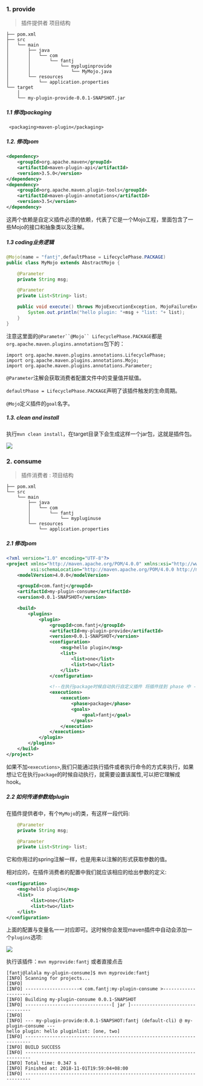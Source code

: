 ###   1. provide
>插件提供者 项目结构
```
├── pom.xml
├── src
│   └── main
│       ├── java
│       │   └── com
│       │       └── fantj
│       │           └── mypluginprovide
│       │               └── MyMojo.java
│       └── resources
│           └── application.properties
└── target
    │  
    └── my-plugin-provide-0.0.1-SNAPSHOT.jar

```
#####    1.1 修改packaging
```
 <packaging>maven-plugin</packaging>
```

#####    1.2. 修改pom
```xml
<dependency>
    <groupId>org.apache.maven</groupId>
    <artifactId>maven-plugin-api</artifactId>
    <version>3.5.0</version>
</dependency>
<dependency>
    <groupId>org.apache.maven.plugin-tools</groupId>
    <artifactId>maven-plugin-annotations</artifactId>
    <version>3.5</version>
</dependency>
```
这两个依赖是自定义插件必须的依赖，代表了它是一个Mojo工程，里面包含了一些Mojo的接口和抽象类以及注解。
#####    1.3 coding业务逻辑
```java
@Mojo(name = "fantj",defaultPhase = LifecyclePhase.PACKAGE)
public class MyMojo extends AbstractMojo {

    @Parameter
    private String msg;

    @Parameter
    private List<String> list;

    public void execute() throws MojoExecutionException, MojoFailureException {
        System.out.println("hello plugin: "+msg + "list: "+ list);
    }
}
```
注意这里面的`@Parameter``@Mojo`` LifecyclePhase.PACKAGE`都是`org.apache.maven.plugins.annotations`包下的：
```
import org.apache.maven.plugins.annotations.LifecyclePhase;
import org.apache.maven.plugins.annotations.Mojo;
import org.apache.maven.plugins.annotations.Parameter;
```
`@Parameter`注解会获取消费者配置文件中的变量值并赋值。

`defaultPhase = LifecyclePhase.PACKAGE`声明了该插件触发的生命周期。

`@Mojo`定义插件的`goal`名字。
#####    1.3. clean and install
执行`mvn clean install`，在target目录下会生成这样一个jar包，这就是插件包。


![](https://upload-images.jianshu.io/upload_images/5786888-a86c99a93d8e6aab.png?imageMogr2/auto-orient/strip%7CimageView2/2/w/1240)


###   2. consume
>插件消费者 :  项目结构
```
├── pom.xml
└── src
    └── main
        ├── java
        │   └── com
        │       └── fantj
        │           └── mypluginuse
        └── resources
            └── application.properties
```
#####    2.1 修改pom
```xml
<?xml version="1.0" encoding="UTF-8"?>
<project xmlns="http://maven.apache.org/POM/4.0.0" xmlns:xsi="http://www.w3.org/2001/XMLSchema-instance"
         xsi:schemaLocation="http://maven.apache.org/POM/4.0.0 http://maven.apache.org/xsd/maven-4.0.0.xsd">
    <modelVersion>4.0.0</modelVersion>

    <groupId>com.fantj</groupId>
    <artifactId>my-plugin-consume</artifactId>
    <version>0.0.1-SNAPSHOT</version>

    <build>
        <plugins>
            <plugin>
                <groupId>com.fantj</groupId>
                <artifactId>my-plugin-provide</artifactId>
                <version>0.0.1-SNAPSHOT</version>
                <configuration>
                    <msg>hello plugin</msg>
                    <list>
                        <list>one</list>
                        <list>two</list>
                    </list>
                </configuration>

                <!--在执行package时候自动执行自定义插件 将插件挂到 phase 中 -->
                <executions>
                    <execution>
                        <phase>package</phase>
                        <goals>
                            <goal>fantj</goal>
                        </goals>
                    </execution>
                </executions>
            </plugin>
        </plugins>
    </build>
</project>
```

如果不加`<executions>`,我们只能通过执行插件或者执行命令的方式来执行，如果想让它在执行`package`的时候自动执行，就需要设置该属性,可以把它理解成hook。

#####    2.2 如何传递参数给plugin
在插件提供者中，有个`MyMojo`的类，有这样一段代码:
```java
    @Parameter
    private String msg;

    @Parameter
    private List<String> list;
```
它和你用过的spring注解一样，也是用来以注解的形式获取参数的值。

相对应的，在插件消费者的配置中我们就应该相应的给出参数的定义:
```xml
<configuration>
    <msg>hello plugin</msg>
    <list>
         <list>one</list>
         <list>two</list>
    </list>
</configuration>
```
上面的配置与变量名一一对应即可。这时候你会发现maven插件中自动会添加一个`plugins`选项:

![](https://upload-images.jianshu.io/upload_images/5786888-953a0a49dfad21b8.png?imageMogr2/auto-orient/strip%7CimageView2/2/w/1240)

执行该插件：`mvn myprovide:fantj` 或者直接点击
```
[fantj@lalala my-plugin-consume]$ mvn myprovide:fantj
[INFO] Scanning for projects...
[INFO] 
[INFO] --------------------< com.fantj:my-plugin-consume >---------------------
[INFO] Building my-plugin-consume 0.0.1-SNAPSHOT
[INFO] --------------------------------[ jar ]---------------------------------
[INFO] 
[INFO] --- my-plugin-provide:0.0.1-SNAPSHOT:fantj (default-cli) @ my-plugin-consume ---
hello plugin: hello pluginlist: [one, two]
[INFO] ------------------------------------------------------------------------
[INFO] BUILD SUCCESS
[INFO] ------------------------------------------------------------------------
[INFO] Total time: 0.347 s
[INFO] Finished at: 2018-11-01T19:59:04+08:00
[INFO] ------------------------------------------------------------------------
```
